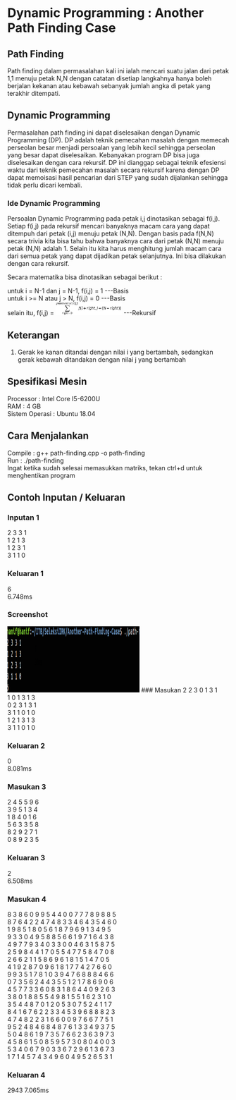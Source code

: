 # Dynamic Programming : Another Path Finding Case

## Path Finding
Path finding dalam permasalahan kali ini ialah mencari suatu jalan dari petak 1,1 menuju petak N,N dengan catatan disetiap langkahnya hanya boleh berjalan kekanan atau kebawah sebanyak jumlah angka di petak yang terakhir ditempati.

## Dynamic Programming
Permasalahan path finding ini dapat diselesaikan dengan Dynamic Programming (DP). DP adalah teknik pemecahan masalah dengan memecah perseolan besar menjadi persoalan yang lebih kecil sehingga perseolan yang besar dapat diselesaikan. Kebanyakan program DP bisa juga diselesaikan dengan cara rekursif. DP ini dianggap sebagai teknik efesiensi waktu dari teknik pemecahan masalah secara rekursif karena dengan DP dapat memoisasi hasil pencarian dari STEP yang sudah dijalankan sehingga tidak perlu dicari kembali. 

### Ide Dynamic Programming

Persoalan Dynamic Programming pada petak i,j dinotasikan sebagai f(i,j). Setiap f(i,j) pada rekursif mencari banyaknya macam cara yang dapat ditempuh dari petak (i,j) menuju petak (N,N). Dengan basis pada f(N,N) secara trivia kita bisa tahu bahwa banyaknya cara dari petak (N,N) menuju petak (N,N) adalah 1. Selain itu kita harus menghitung jumlah macam cara dari semua petak yang dapat dijadikan petak selanjutnya. Ini bisa dilakukan dengan cara rekursif.

Secara matematika bisa dinotasikan sebagai berikut :


untuk i = N-1 dan j = N-1, f(i,j) = 1 																		---Basis <br />
untuk i >= N atau j > N,   f(i,j) = 0																		---Basis <br />
selain itu, 		       f(i,j) = <img src="img/sigma.jpg" width="150" height="30" /> 												---Rekursif <br />

## Keterangan
1. Gerak ke kanan ditandai dengan nilai i yang bertambah, sedangkan gerak kebawah ditandakan dengan nilai j yang bertambah

## Spesifikasi Mesin

Processor : Intel Core I5-6200U <br />
RAM : 4 GB <br />
Sistem Operasi : Ubuntu 18.04 <br />

## Cara Menjalankan 
Compile : g++ path-finding.cpp -o path-finding <br />
Run : ./path-finding <br />
Ingat ketika sudah selesai memasukkan matriks, tekan ctrl+d untuk menghentikan program <br />

## Contoh Inputan / Keluaran

### Inputan 1

2 3 3 1 <br />
1 2 1 3 <br />
1 2 3 1 <br />
3 1 1 0 <br />

### Keluaran 1
6 <br />
6.748ms <br />

### Screenshot

<img src="img/1.png" width="300" height="150" /> 
### Masukan 2
2 3 0 1 3 1 <br />
1 0 1 3 1 3 <br />
0 2 3 1 3 1 <br />
3 1 1 0 1 0 <br />
1 2 1 3 1 3 <br />
3 1 1 0 1 0 <br />

### Keluaran 2
0 <br />
8.081ms <br />

### Masukan 3
2 4 5 5 9 6 <br />
3 9 5 1 3 4 <br />
1 8 4 0 1 6 <br />
5 6 3 3 5 8 <br />
8 2 9 2 7 1 <br />
0 8 9 2 3 5 <br />

### Keluaran 3
2 <br />
6.508ms <br />

### Masukan 4
8 3 8 6 0 9 9 5 4 4 0 0 7 7 7 8 9 8 8 5 <br />
8 7 6 4 2 2 4 7 4 8 3 3 4 6 4 3 5 4 6 0 <br />
1 9 8 5 1 8 0 5 6 1 8 7 9 6 9 1 3 4 9 5 <br />
9 3 3 0 4 9 5 8 8 5 6 6 1 9 7 1 6 4 3 8 <br />
4 9 7 7 9 3 4 0 3 3 0 0 4 6 3 1 5 8 7 5 <br />
2 5 9 8 4 4 1 7 0 5 5 4 7 7 5 8 4 7 0 8 <br />
2 6 6 2 1 1 5 8 6 9 6 1 8 1 5 1 4 7 0 5 <br />
4 1 9 2 8 7 0 9 6 1 8 1 7 7 4 2 7 6 6 0 <br />
9 9 3 5 1 7 8 1 0 3 9 4 7 6 8 8 8 4 6 6 <br />
0 7 3 5 6 2 4 4 3 5 5 1 2 1 7 8 6 9 0 6 <br />
4 5 7 7 3 3 6 0 8 3 1 8 6 4 4 0 9 2 6 3 <br />
3 8 0 1 8 8 5 5 4 9 8 1 5 5 1 6 2 3 1 0 <br />
3 5 4 4 8 7 0 1 2 0 5 3 0 7 5 2 4 1 1 7 <br />
8 4 1 6 7 6 2 2 3 3 4 5 3 9 6 8 8 8 2 3 <br />
4 7 4 8 2 2 3 1 6 6 0 0 9 7 6 6 7 7 5 1 <br />
9 5 2 4 8 4 6 8 4 8 7 6 1 3 3 4 9 3 7 5 <br />
5 0 4 8 6 1 9 7 3 5 7 6 6 2 3 6 3 9 7 3 <br />
4 5 8 6 1 5 0 8 5 9 5 7 3 0 8 0 4 0 0 3 <br />
5 3 4 0 6 7 9 0 3 3 6 7 2 9 6 1 3 6 7 3 <br />
1 7 1 4 5 7 4 3 4 9 6 0 4 9 5 2 6 5 3 1 <br />

### Keluaran 4
2943
7.065ms

